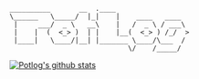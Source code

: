 ```text
__________       __  .____                  
\______   \_____/  |_|    |    ____   ____  
 |     ___/  _ \   __\    |   /  _ \ / ___\ 
 |    |  (  <_> )  | |    |__(  <_> ) /_/  >
 |____|   \____/|__| |_______ \____/\___  / 
                             \/    /_____/
```
[![Potlog's github stats](https://github-readme-stats-lnncdg0rh-francois-rozet.vercel.app/api?username=PointBreaker&include_all_commits=true&show_icons=true)](https://github.com/anuraghazra/github-readme-stats/pull/1186)
